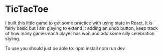 # TicTacToe
I built this little game to get some practice with using state in React. It is fairly basic but I am playing to extend it adding an undo button,
keep track of how many games each player has won and add some silly celebration styling.

To use you should just be able to:
npm install
npm run dev
